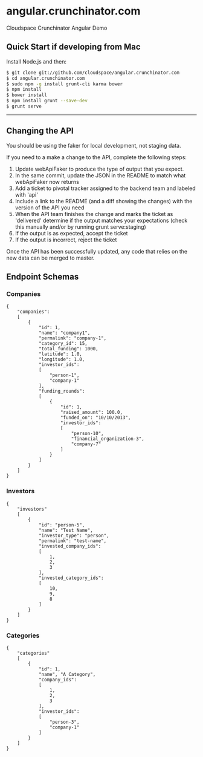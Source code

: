# angular.crunchinator.com

Cloudspace Crunchinator Angular Demo


## Quick Start if developing from Mac

Install Node.js and then:

```sh
$ git clone git://github.com/cloudspace/angular.crunchinator.com
$ cd angular.crunchinator.com
$ sudo npm -g install grunt-cli karma bower
$ npm install
$ bower install
$ npm install grunt --save-dev
$ grunt serve
```
---

## Changing the API

You should be using the faker for local development, not staging data.

If you need to a make a change to the API, complete the following steps:
 1. Update webApiFaker to produce the type of output that you expect.
 1. In the same commit, update the JSON in the README to match what webApiFaker now returns
 1. Add a ticket to pivotal tracker assigned to the backend team and labeled with 'api' 
 1. Include a link to the README (and a diff showing the changes) with the version of the API you need
 1. When the API team finishes the change and marks the ticket as 'delivered' determine if the output matches your expectations (check this manually and/or by running grunt serve:staging)
 1. If the output is as expected, accept the ticket
 1. If the output is incorrect, reject the ticket 

Once the API has been successfully updated, any code that relies on the new data can be merged to master.

## Endpoint Schemas

### Companies
    {
        "companies":
        [
            {
                "id": 1,
                "name": "company1",
                "permalink": "company-1",
                "category_id": 15,
                "total_funding": 1000,
                "latitude": 1.0,
                "longitude": 1.0,
                "investor_ids":
                [
                    "person-1",
                    "company-1"
                ],
                "funding_rounds":
                [
                    {
                        "id": 1,
                        "raised_amount": 100.0,
                        "funded_on": "10/10/2013",
                        "investor_ids":
                        [
                            "person-10",
                            "financial_organization-3",
                            "company-7"
                        ]
                    }
                ]
            }
        ]
    }

### Investors
    {
        "investors"
        [
            {
                "id": "person-5",
                "name": "Test Name",
                "investor_type": "person",
                "permalink": "test-name",
                "invested_company_ids":
                [
                    1,
                    2,
                    3
                ],
                "invested_category_ids":
                [
                    10,
                    9,
                    8
                ]
            }
        ]
    }

### Categories
    {
        "categories"
        [
            {
                "id": 1,
                "name", "A Category",
                "company_ids":
                [
                    1,
                    2,
                    3
                ],
                "investor_ids":
                [
                    "person-3",
                    "company-1"
                ]
            }
        ]
    }

